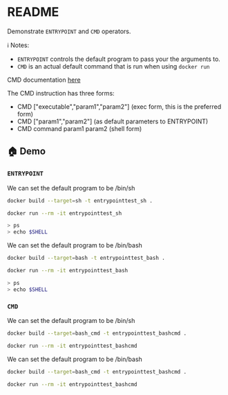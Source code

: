 # README

Demonstrate `ENTRYPOINT` and `CMD` operators.  

ℹ️ Notes:

* `ENTRYPOINT` controls the default program to pass your the arguments to.  
* `CMD` is an actual default command that is run when using `docker run`  

CMD documentation [here](https://docs.docker.com/engine/reference/builder/#cmd)  

The CMD instruction has three forms:

* CMD ["executable","param1","param2"] (exec form, this is the preferred form)  
* CMD ["param1","param2"] (as default parameters to ENTRYPOINT)  
* CMD command param1 param2 (shell form)  

## 🏠 Demo

### `ENTRYPOINT`

We can set the default program to be /bin/sh

```sh
docker build --target=sh -t entrypointtest_sh .

docker run --rm -it entrypointtest_sh

> ps
> echo $SHELL             
```

We can set the default program to be /bin/bash

```sh
docker build --target=bash -t entrypointtest_bash .

docker run --rm -it entrypointtest_bash             

> ps
> echo $SHELL             
```

### `CMD`

We can set the default program to be /bin/sh

```sh
docker build --target=bash_cmd -t entrypointtest_bashcmd .

docker run --rm -it entrypointtest_bashcmd                       
```
  
We can set the default program to be /bin/bash

```sh
docker build --target=bash_cmd -t entrypointtest_bashcmd .

docker run --rm -it entrypointtest_bashcmd                       
```

